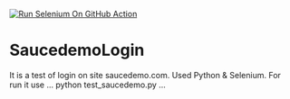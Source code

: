 [![Run Selenium On GitHub Action](https://github.com/PythonPythonov/SaucedemoLogin/actions/workflows/Selenium-Action_Template.yaml/badge.svg)](https://github.com/PythonPythonov/SaucedemoLogin/actions/workflows/Selenium-Action_Template.yaml)
# SaucedemoLogin

It is a test of login on site saucedemo.com. Used Python & Selenium.
For run it use
...
python test_saucedemo.py
...
